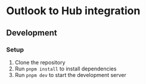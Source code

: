 # Outlook to Hub integration

## Development

### Setup

1. Clone the repository
2. Run `pnpm install` to install dependencies
3. Run `pnpm dev` to start the development server

